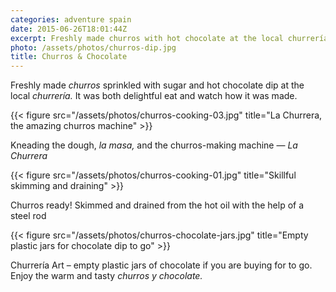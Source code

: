 ```yaml
---
categories: adventure spain
date: 2015-06-26T18:01:44Z
excerpt: Freshly made churros with hot chocolate at the local churrería
photo: /assets/photos/churros-dip.jpg
title: Churros & Chocolate
---
```


Freshly made _churros_ sprinkled with sugar and hot chocolate dip at the local _churrería._ It was both delightful eat and watch how it was made. 

{{< figure src="/assets/photos/churros-cooking-03.jpg" title="La Churrera, the amazing churros machine" >}}

Kneading the dough, *la masa,* and the churros-making machine &mdash; *La Churrera*

{{< figure src="/assets/photos/churros-cooking-01.jpg" title="Skillful skimming and draining" >}}

Churros ready! Skimmed and drained from the hot oil with the help of a steel rod

{{< figure src="/assets/photos/churros-chocolate-jars.jpg" title="Empty plastic jars for chocolate dip to go" >}}

Churrería Art – empty plastic jars of chocolate if you are buying for to go. 
Enjoy the warm and tasty *churros y chocolate.*
